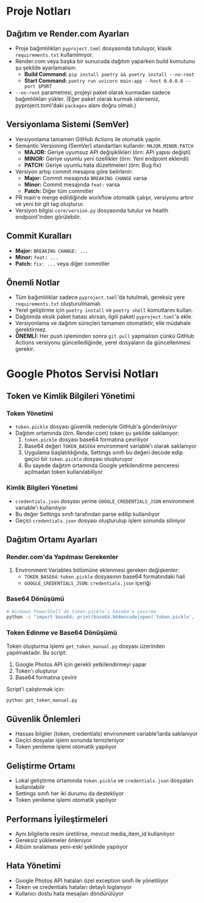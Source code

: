 # Proje Notları

## Dağıtım ve Render.com Ayarları
- Proje bağımlılıkları `pyproject.toml` dosyasında tutuluyor, klasik `requirements.txt` kullanılmıyor.
- Render.com veya başka bir sunucuda dağıtım yaparken build komutunu şu şekilde ayarlamalısın:
  - **Build Command:** `pip install poetry && poetry install --no-root`
  - **Start Command:** `poetry run uvicorn main:app --host 0.0.0.0 --port $PORT`
- `--no-root` parametresi, projeyi paket olarak kurmadan sadece bağımlılıkları yükler. (Eğer paket olarak kurmak isterseniz, pyproject.toml'daki `packages` alanı doğru olmalı.)

## Versiyonlama Sistemi (SemVer)
- Versiyonlama tamamen GitHub Actions ile otomatik yapılır.
- Semantic Versioning (SemVer) standartları kullanılır: `MAJOR.MINOR.PATCH`
  - **MAJOR:** Geriye uyumsuz API değişiklikleri (örn: API yapısı değişti)
  - **MINOR:** Geriye uyumlu yeni özellikler (örn: Yeni endpoint eklendi)
  - **PATCH:** Geriye uyumlu hata düzeltmeleri (örn: Bug fix)
- Versiyon artışı commit mesajına göre belirlenir:
  - **Major:** Commit mesajında `BREAKING CHANGE` varsa
  - **Minor:** Commit mesajında `feat:` varsa
  - **Patch:** Diğer tüm commitler
- PR main'e merge edildiğinde workflow otomatik çalışır, versiyonu artırır ve yeni bir git tag oluşturur.
- Versiyon bilgisi `core/version.py` dosyasında tutulur ve health endpoint'inden görülebilir.

## Commit Kuralları
- **Major:** `BREAKING CHANGE: ...`
- **Minor:** `feat: ...`
- **Patch:** `fix: ...` veya diğer commitler

## Önemli Notlar
- Tüm bağımlılıklar sadece `pyproject.toml`'da tutulmalı, gereksiz yere `requirements.txt` oluşturulmamalı.
- Yerel geliştirme için `poetry install` ve `poetry shell` komutlarını kullan.
- Dağıtımda eksik paket hatası alırsan, ilgili paketi `pyproject.toml`'a ekle.
- Versiyonlama ve dağıtım süreçleri tamamen otomatiktir, elle müdahale gerektirmez.
- **ÖNEMLİ:** Her push işleminden sonra `git pull` yapmalısın çünkü GitHub Actions versiyonu güncellediğinde, yerel dosyaların da güncellenmesi gerekir.

# Google Photos Servisi Notları

## Token ve Kimlik Bilgileri Yönetimi

### Token Yönetimi
- `token.pickle` dosyası güvenlik nedeniyle GitHub'a gönderilmiyor
- Dağıtım ortamında (örn. Render.com) token şu şekilde saklanıyor:
  1. `token.pickle` dosyası base64 formatına çevriliyor
  2. Base64 değeri `TOKEN_BASE64` environment variable'ı olarak saklanıyor
  3. Uygulama başlatıldığında, Settings sınıfı bu değeri decode edip geçici bir `token.pickle` dosyası oluşturuyor
  4. Bu sayede dağıtım ortamında Google yetkilendirme penceresi açılmadan token kullanılabiliyor

### Kimlik Bilgileri Yönetimi
- `credentials.json` dosyası yerine `GOOGLE_CREDENTIALS_JSON` environment variable'ı kullanılıyor
- Bu değer Settings sınıfı tarafından parse edilip kullanılıyor
- Geçici `credentials.json` dosyası oluşturulup işlem sonunda siliniyor

## Dağıtım Ortamı Ayarları

### Render.com'da Yapılması Gerekenler
1. Environment Variables bölümüne eklenmesi gereken değişkenler:
   - `TOKEN_BASE64`: `token.pickle` dosyasının base64 formatındaki hali
   - `GOOGLE_CREDENTIALS_JSON`: `credentials.json` içeriği

### Base64 Dönüşümü
```bash
# Windows PowerShell'de token.pickle'ı base64'e çevirme
python -c "import base64; print(base64.b64encode(open('token.pickle', 'rb').read()).decode())"
```

### Token Edinme ve Base64 Dönüşümü
Token oluşturma işlemi `get_token_manual.py` dosyası üzerinden yapılmaktadır. Bu script:
1. Google Photos API için gerekli yetkilendirmeyi yapar
2. Token'ı oluşturur
3. Base64 formatına çevirir

Script'i çalıştırmak için:
```bash
python get_token_manual.py
```

## Güvenlik Önlemleri
- Hassas bilgiler (token, credentials) environment variable'larda saklanıyor
- Geçici dosyalar işlem sonunda temizleniyor
- Token yenileme işlemi otomatik yapılıyor

## Geliştirme Ortamı
- Lokal geliştirme ortamında `token.pickle` ve `credentials.json` dosyaları kullanılabilir
- Settings sınıfı her iki durumu da destekliyor
- Token yenileme işlemi otomatik yapılıyor

## Performans İyileştirmeleri
- Aynı bilgilerle resim üretilirse, mevcut media_item_id kullanılıyor
- Gereksiz yüklemeler önleniyor
- Albüm sıralaması yeni-eski şeklinde yapılıyor

## Hata Yönetimi
- Google Photos API hataları özel exception sınıfı ile yönetiliyor
- Token ve credentials hataları detaylı loglanıyor
- Kullanıcı dostu hata mesajları döndürülüyor 